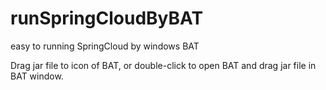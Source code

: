 # runSpringCloudByBAT
easy to running SpringCloud by windows BAT

Drag jar file to icon of BAT, or double-click to open BAT and drag jar file in BAT window.
